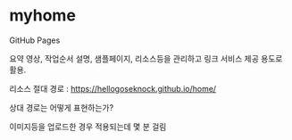 # myhome
GitHub Pages

요약 영상, 작업순서 설명, 샘플페이지, 리소스등을 관리하고 링크 서비스 제공 용도로 활용.

리소스 절대 경로 : https://hellogoseknock.github.io/home/

상대 경로는 어떻게 표현하는가?

이미지등을 업로드한 경우 적용되는데 몇 분 걸림
